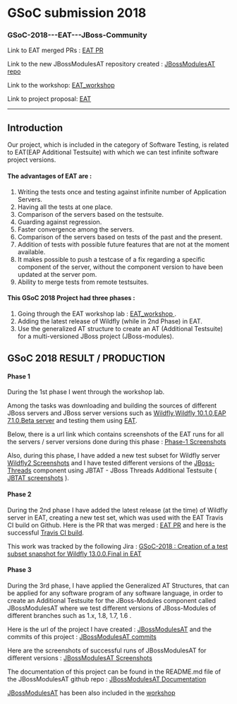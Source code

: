 GSoC submission 2018 
===================

### GSoC-2018---EAT---JBoss-Community

Link to EAT merged PRs : [EAT PR](https://github.com/jboss-set/eap-additional-testsuite/pull/41)

Link to the new JBossModulesAT repository created : [JBossModulesAT repo](https://github.com/koderproxy/JBossModulesAT)

Link to the workshop: [EAT_workshop ](https://www.dropbox.com/s/bebhyd1iz7cg1i2/EAT_WORKSHOP.odt?dl=0)

Link to project proposal: [EAT](https://summerofcode.withgoogle.com/projects/#5384917089779712)

----------

Introduction
-------------

Our project, which is included in the category of Software Testing, is related to EAT(EAP Additional Testsuite) with which we can test infinite software project versions. 


#### The advantages of EAT are :

1. Writing the tests once and testing against infinite number of Application Servers.
2. Having all the tests at one place.
3. Comparison of the servers based on the testsuite.
4. Guarding against regression.
5. Faster convergence among the servers.
6. Comparison of the servers based on tests of the past and the present.
7. Addition of tests with possible future features that are not at the moment available.
8. It makes possible to push a testcase of a fix regarding a specific component of the server, without the component version to have been updated at the server pom.
9. Ability to merge tests from remote testsuites.


#### This GSoC 2018 Project had three phases :

1. Going through the EAT workshop lab : [EAT_workshop ](https://www.dropbox.com/s/bebhyd1iz7cg1i2/EAT_WORKSHOP.odt?dl=0) .
2. Adding the latest release of Wildfly (while in 2nd Phase) in EAT.
3. Use the generalized AT structure to create an AT (Additional Testsuite) for a multi-versioned JBoss project (JBoss-modules).


GSoC 2018 RESULT / PRODUCTION
------------------------------

#### Phase 1

During the 1st phase I went through the workshop lab. 

Among the tasks was downloading and building the sources of different JBoss servers and JBoss server versions such as [Wildfly](https://github.com/wildfly/wildfly),[Wildfly 10.1.0](https://github.com/wildfly/wildfly/releases/tag/10.1.0.Final),[EAP 7.1.0.Beta server](https://developers.redhat.com/products/eap/download/) and testing them using [EAT](https://github.com/jboss-set/eap-additional-testsuite). 

Below, there is a url link which contains screenshots of the EAT runs for all the servers / server versions done during this phase :
[Phase-1 Screenshots](https://www.dropbox.com/sh/32zaykvtav3im3w/AAAcaovgOW8fOlE7Wtz7ZS1xa?dl=0)

Also, during this phase, I have added a new test subset for Wildfly server [Wildfly2 Screenshots](https://www.dropbox.com/sh/xyza30llr2se3pk/AABr2Qcxdcx6IlmZbXyA1xEha?dl=0) and I have tested different versions of the [JBoss-Threads](https://github.com/jbossas/jboss-threads) component using JBTAT - JBoss Threads Additional Testsuite ( [JBTAT screenshots]( https://www.dropbox.com/sh/dqffo0niy5x6esg/AAB0GMKmiL4XInXT-Z_dyawLa?dl=0) ).



#### Phase 2

During the 2nd phase I have added the latest release (at the time) of Wildfly server in EAT, creating a new test set, which was used with the EAT Travis CI build on Github.  Here is the PR that was merged : [EAT PR](https://github.com/jboss-set/eap-additional-testsuite/pull/41) and here is the successful [Travis CI build](https://travis-ci.org/jboss-set/eap-additional-testsuite/builds/405257910).

This work was tracked by the following Jira : [GSoC-2018 : Creation of a test subset snapshot for Wildfly 13.0.0.Final in EAT](https://issues.jboss.org/browse/WFLY-10560)



#### Phase 3

During the 3rd phase, I have applied the  Generalized AT Structures, that can be applied for any software program of any software language, in order to create an Additional Testsuite for the JBoss-Modules component called JBossModulesAT where we test different versions of JBoss-Modules of different branches such as 1.x, 1.8, 1.7, 1.6 .

Here is the url of the project I have created : [JBossModulesAT](https://github.com/koderproxy/JBossModulesAT) 
and the commits of this project :  [JBossModulesAT commits](https://github.com/koderproxy/JBossModulesAT/commits/master)

Here are the screenshots of successful runs of JBossModulesAT for different versions : [JBossModulesAT Screenshots](https://www.dropbox.com/sh/rcak1agnaozv6br/AADrGTjmqbVbzaXsGTxXzZX7a?dl=0)

The documentation of this project can be found in the README.md file of the JBossModulesAT github repo : [JBossModulesAT Documentation](https://github.com/jboss-set/eap-additional-testsuite/blob/master/README.md) 

[JBossModulesAT](https://github.com/koderproxy/JBossModulesAT)  has been also included in the [workshop](https://www.dropbox.com/s/bebhyd1iz7cg1i2/EAT_WORKSHOP.odt?dl=0)







